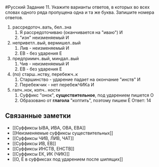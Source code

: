 #Русский 
Задание 11. Укажите варианты ответов, в которых во всех словах одного ряда пропущена
одна и та же буква. Запишите номера ответов.
1. рассредоточ..вать, бел..зна
	1. Я рассредоточиваю (оканчивается на "иваю") И
	2. "изн" неизменяемый И
2. неприветл..вый, вермишел..вый
	1. Лив - неизменяемый И
	2. ЕВ - без ударения Е
3. предприимч..вый, миндал..вый
	1. Чив - неизменяемый И
	2. ЕВ - без ударения Е
4. (по) старш..нству, перебежч..к
	1. Старшинство - ударение падает на окончание "инств" И
	2. Перебежчик - нет перебежЧИКа И
5. галч..нок, копч.. ности
	1. Суффикс "онок", **существительное**, под ударением пишется О
	2. Образовано от **глагола** "коптить", поэтому пишем Ё
Ответ: 14
## Связанные заметки
- [[Суффиксы ЫВА, ИВА, ОВА, ЕВА]]
- [[Неизменяемые суффиксы существительных]] 
- [[Суффиксы ЧИВ, ЛИВ, ЧАТ]] 
- [[Суффиксы ИВ, ЕВ]]
- [[Суффиксы ИНСТВ, ЕНСТВ]] 
- [[Суффиксы ЕК, ИК (ЧИК)]] 
- [[О, Ё в суффиксах под ударением после шипящих]] 
